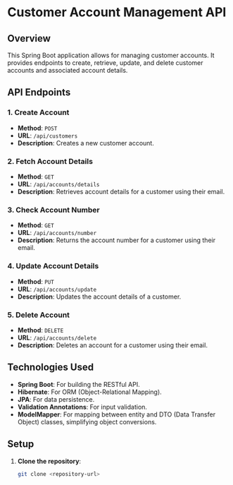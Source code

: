 # Customer Account Management API

## Overview
This Spring Boot application allows for managing customer accounts. It provides endpoints to create, retrieve, update, and delete customer accounts and associated account details.

## API Endpoints

### 1. Create Account
- **Method**: `POST`
- **URL**: `/api/customers`
- **Description**: Creates a new customer account.

### 2. Fetch Account Details
- **Method**: `GET`
- **URL**: `/api/accounts/details`
- **Description**: Retrieves account details for a customer using their email.
  
### 3. Check Account Number
- **Method**: `GET`
- **URL**: `/api/accounts/number`
- **Description**: Returns the account number for a customer using their email.

### 4. Update Account Details
- **Method**: `PUT`
- **URL**: `/api/accounts/update`
- **Description**: Updates the account details of a customer.

### 5. Delete Account
- **Method**: `DELETE`
- **URL**: `/api/accounts/delete`
- **Description**: Deletes an account for a customer using their email.

## Technologies Used
- **Spring Boot**: For building the RESTful API.
- **Hibernate**: For ORM (Object-Relational Mapping).
- **JPA**: For data persistence.
- **Validation Annotations**: For input validation.
- **ModelMapper**: For mapping between entity and DTO (Data Transfer Object) classes, simplifying object conversions.

## Setup
1. **Clone the repository**:
   ```bash
   git clone <repository-url>
